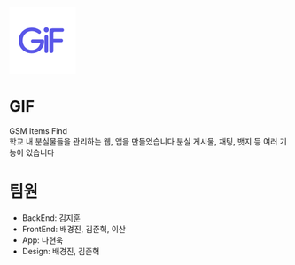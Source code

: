 ![gif](image.png)

# GIF
GSM Items Find <br>
학교 내 분실물들을 관리하는 웹, 앱을 만들었습니다
분실 게시물, 채팅, 뱃지 등 여러 기능이 있습니다

# 팀원
- BackEnd: 김지훈
- FrontEnd: 배경진, 김준혁, 이산
- App: 나현욱
- Design: 배경진, 김준혁
